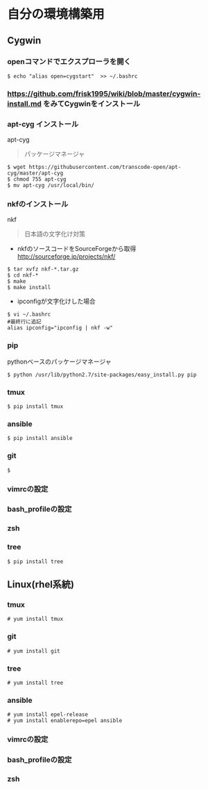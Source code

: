# 自分の環境構築用
## Cygwin
### openコマンドでエクスプローラを開く
```
$ echo "alias open=cygstart"  >> ~/.bashrc
```

### https://github.com/frisk1995/wiki/blob/master/cygwin-install.md をみてCygwinをインストール

### apt-cyg インストール
apt-cyg
> パッケージマネージャ
```
$ wget https://githubusercontent.com/transcode-open/apt-cyg/master/apt-cyg  
$ chmod 755 apt-cyg  
$ mv apt-cyg /usr/local/bin/
```
### nkfのインストール
nkf
> 日本語の文字化け対策

* nkfのソースコードをSourceForgeから取得  
http://sourceforge.jp/projects/nkf/
```
$ tar xvfz nkf-*.tar.gz  
$ cd nkf-*  
$ make  
$ make install
```
* ipconfigが文字化けした場合
```
$ vi ~/.bashrc  
#最終行に追記  
alias ipconfig="ipconfig | nkf -w"
```
### pip
pythonベースのパッケージマネージャ
```
$ python /usr/lib/python2.7/site-packages/easy_install.py pip
```

### tmux
```
$ pip install tmux
```
### ansible
```
$ pip install ansible
```
### git
```
$ 
```
### vimrcの設定
### bash_profileの設定
### zsh
### tree
```
$ pip install tree
```

## Linux(rhel系統)
### tmux
```
# yum install tmux
```
### git
```
# yum install git
```
### tree
```
# yum install tree
```
### ansible
```
# yum install epel-release
# yum install enablerepo=epel ansible
```
### vimrcの設定
### bash_profileの設定
### zsh
